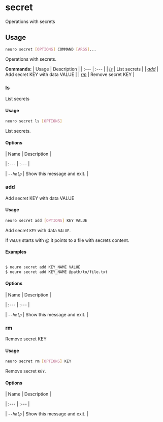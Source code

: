 # secret

Operations with secrets

## Usage

```bash
neuro secret [OPTIONS] COMMAND [ARGS]...
```

Operations with secrets.

**Commands:**
| Usage | Description |
| :--- | :--- |
| [_ls_](secret.md#ls) | List secrets |
| [_add_](secret.md#add) | Add secret KEY with data VALUE |
| [_rm_](secret.md#rm) | Remove secret KEY |


### ls



List secrets



#### Usage

```bash
neuro secret ls [OPTIONS]
```

List secrets.

#### Options


| Name | Description |

| :--- | :--- |

| _`--help`_ | Show this message and exit. |




### add



Add secret KEY with data VALUE



#### Usage

```bash
neuro secret add [OPTIONS] KEY VALUE
```

Add secret `KEY` with data `VALUE`.

If `VALUE` starts with @ it points to a
file with secrets content.

#### Examples

```bash

$ neuro secret add KEY_NAME VALUE
$ neuro secret add KEY_NAME @path/to/file.txt
```

#### Options


| Name | Description |

| :--- | :--- |

| _`--help`_ | Show this message and exit. |




### rm



Remove secret KEY



#### Usage

```bash
neuro secret rm [OPTIONS] KEY
```

Remove secret `KEY`.

#### Options


| Name | Description |

| :--- | :--- |

| _`--help`_ | Show this message and exit. |



